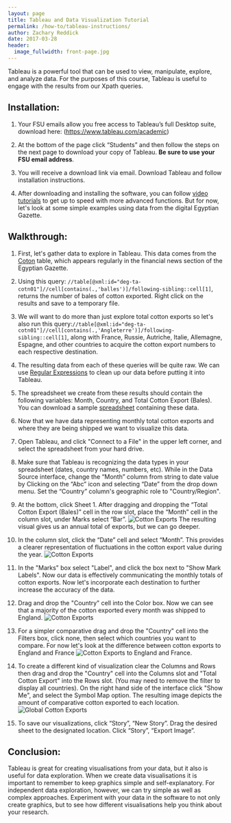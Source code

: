 ```yaml
---
layout: page
title: Tableau and Data Visualization Tutorial
permalink: /how-to/tableau-instructions/
author: Zachary Reddick
date: 2017-03-28
header:
  image_fullwidth: front-page.jpg
---
```

Tableau is a powerful tool that can be used to view, manipulate, explore, and analyze data. For the purposes of this course, Tableau is useful to engage with the results from our Xpath queries.

## Installation:
1. Your FSU emails allow you free access to Tableau’s full Desktop suite,
download here: (https://www.tableau.com/academic)

2. At the bottom of the page click “Students” and then follow the steps on the
next page to download your copy of Tableau. **Be sure to use your FSU email address**.

3. You will receive a download link via email. Download Tableau and follow installation instructions.

4. After downloading and installing the software, you can follow [video tutorials](https://onlinehelp.tableau.com/current/guides/get-started-tutorial/en-us/get-started-tutorial-home.html) to get up to speed with more advanced functions. But for now, let's look at some simple examples using data from the digital Egyptian Gazette.

## Walkthrough:
1. First, let's gather data to explore in Tableau. This data comes from the [Coton](https://dig-eg-gaz.github.io/templates/#coton) table, which appears regularly in the financial news section of the Egyptian Gazette.

2. Using this query: `//table[@xml:id="deg-ta-cotn01"]//cell[contains(.,'balles')]/following-sibling::cell[1]`, returns the number of bales of cotton exported. Right click on the results and save to a temporary file.

3. We will want to do more than just explore total cotton exports so let's also run this query:`//table[@xml:id="deg-ta-cotn01"]//cell[contains(.,'Angleterre')]/following-sibling::cell[1]`, along with France, Russie, Autriche, Italie, Allemagne, Espagne, and other countries to acquire the cotton export numbers to each respective destination.

4. The resulting data from each of these queries will be quite raw. We can use [Regular Expressions](https://dig-eg-gaz.github.io/how-to/regular-expression-instructions/) to clean up our data before putting it into Tableau.

5. The spreadsheet we create from these results should contain the following variables: Month, Country, and Total Cotton Export (Bales). You can download a sample [spreadsheet](https://raw.githubusercontent.com/dig-eg-gaz/samples/master/cotton-exports.xlsx) containing these data.

6. Now that we have data representing monthly total cotton exports and where they are being shipped we want to visualize this data.

7. Open Tableau, and click "Connect to a File" in the upper left corner, and select the spreadsheet from your hard drive.

8. Make sure that Tableau is recognizing the data types in your spreadsheet (dates, country names, numbers, etc). While in the Data Source interface, change the “Month” column from string to date value by Clicking on the “Abc” icon and selecting “Date” from the drop down menu. Set the “Country” column's geographic role to "Country/Region".

9. At the bottom, click Sheet 1. After dragging and dropping the “Total Cotton Export (Bales)” cell in the row slot, place the “Month” cell in the column slot, under Marks select “Bar”.
![Cotton Exports](https://github.com/dig-eg-gaz/dig-eg-gaz.github.io/blob/master/images/tableau-1905-cotton-export-total.png?raw=true)
The resulting visual gives us an annual total of exports, but we can go deeper.

10. In the column slot, click the “Date” cell and select “Month”. This provides a clearer representation of fluctuations in the cotton export value during the year. <!-- If we select the second “Month” in the drop down menu it provides a visualization that includes zero value months. -->
![Cotton Exports](https://github.com/dig-eg-gaz/dig-eg-gaz.github.io/blob/master/images/tableau-1905-monthly-cotton-exports.png?raw=true)

11. In the "Marks" box select "Label", and click the box next to "Show Mark Labels". Now our data is effectively communicating the monthly totals of cotton exports. Now let's incorporate each destination to further increase the accuracy of the data.

12. Drag and drop the "Country" cell into the Color box. Now we can see that a majority of the cotton exported every month was shipped to England.
![Cotton Exports](https://github.com/dig-eg-gaz/dig-eg-gaz.github.io/blob/master/images/tableau-cotton-exports-by-country.png?raw=true)

13. For a simpler comparative drag and drop the "Country" cell into the Filters box, click none, then select which countries you want to compare. For now let's look at the difference between cotton exports to England and France
![Cotton Exports to England and France](https://github.com/dig-eg-gaz/dig-eg-gaz.github.io/blob/master/images/tableau-cotton-exports-england-france.png?raw=true).

14. To create a different kind of visualization clear the Columns and Rows then drag and drop the "Country" cell into the Columns slot and "Total Cotton Export" into the Rows slot. (You may need to remove the filter to display all countries). On the right hand side of the interface click "Show Me", and select the Symbol Map option. The resulting image depicts the amount of comparative cotton exported to each location.
![Global Cotton Exports](https://github.com/dig-eg-gaz/dig-eg-gaz.github.io/blob/master/images/tableau-global-cotton-exports.png?raw=true)

15. To save our visualizations, click “Story”, “New Story”. Drag the desired sheet to the designated location. Click “Story”, “Export Image”.

## Conclusion:
Tableau is great for creating visualisations from your data, but it also is useful for data exploration. When we create data visualisations it is important to remember to keep graphics simple and self-explanatory. For independent data exploration, however, we can try simple as well as complex approaches. Experiment with your data in the software to not only create graphics, but to see how different visualisations help you think about your research.
